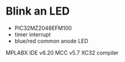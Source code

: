 # Blink an LED

* PIC32MZ2048EFM100
* timer interrupt
* blue/red common anode LED

MPLABX IDE v6.20
MCC v5.7
XC32 compiler
